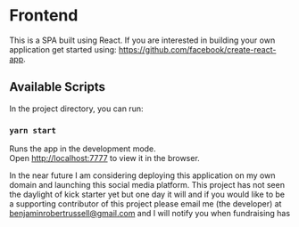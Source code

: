 # Frontend

This is a SPA built using React.
If you are interested in building your own application get started using:
https://github.com/facebook/create-react-app.

## Available Scripts

In the project directory, you can run:

### `yarn start`

Runs the app in the development mode.<br />
Open [http://localhost:7777](http://localhost:7777) to view it in the browser.

In the near future I am considering deploying this application on my own domain and launching this social media platform. This project has not seen the daylight of kick starter yet but one day it will and if you would like to be a supporting contributor of this project please email me (the developer) at benjaminrobertrussell@gmail.com and I will notify you when fundraising has